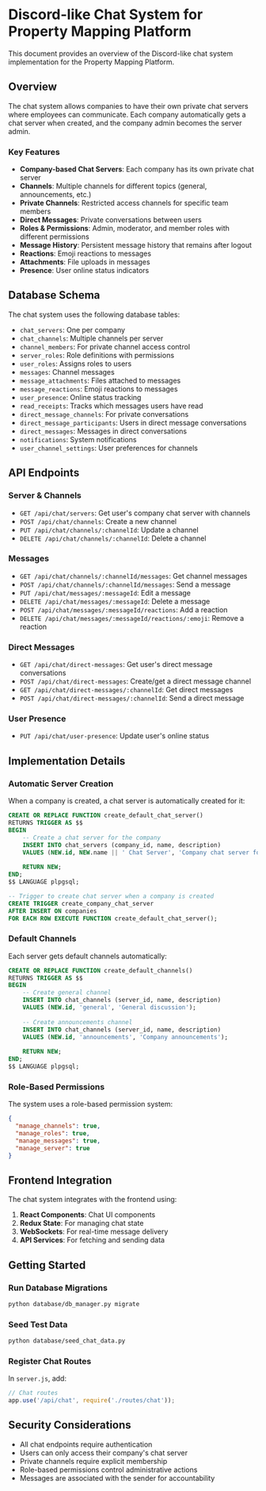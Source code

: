 # Discord-like Chat System for Property Mapping Platform

This document provides an overview of the Discord-like chat system implementation for the Property Mapping Platform.

## Overview

The chat system allows companies to have their own private chat servers where employees can communicate. Each company automatically gets a chat server when created, and the company admin becomes the server admin.

### Key Features

- **Company-based Chat Servers**: Each company has its own private chat server
- **Channels**: Multiple channels for different topics (general, announcements, etc.)
- **Private Channels**: Restricted access channels for specific team members
- **Direct Messages**: Private conversations between users
- **Roles & Permissions**: Admin, moderator, and member roles with different permissions
- **Message History**: Persistent message history that remains after logout
- **Reactions**: Emoji reactions to messages
- **Attachments**: File uploads in messages
- **Presence**: User online status indicators

## Database Schema

The chat system uses the following database tables:

- `chat_servers`: One per company
- `chat_channels`: Multiple channels per server
- `channel_members`: For private channel access control
- `server_roles`: Role definitions with permissions
- `user_roles`: Assigns roles to users
- `messages`: Channel messages
- `message_attachments`: Files attached to messages
- `message_reactions`: Emoji reactions to messages
- `user_presence`: Online status tracking
- `read_receipts`: Tracks which messages users have read
- `direct_message_channels`: For private conversations
- `direct_message_participants`: Users in direct message conversations
- `direct_messages`: Messages in direct conversations
- `notifications`: System notifications
- `user_channel_settings`: User preferences for channels

## API Endpoints

### Server & Channels

- `GET /api/chat/servers`: Get user's company chat server with channels
- `POST /api/chat/channels`: Create a new channel
- `PUT /api/chat/channels/:channelId`: Update a channel
- `DELETE /api/chat/channels/:channelId`: Delete a channel

### Messages

- `GET /api/chat/channels/:channelId/messages`: Get channel messages
- `POST /api/chat/channels/:channelId/messages`: Send a message
- `PUT /api/chat/messages/:messageId`: Edit a message
- `DELETE /api/chat/messages/:messageId`: Delete a message
- `POST /api/chat/messages/:messageId/reactions`: Add a reaction
- `DELETE /api/chat/messages/:messageId/reactions/:emoji`: Remove a reaction

### Direct Messages

- `GET /api/chat/direct-messages`: Get user's direct message conversations
- `POST /api/chat/direct-messages`: Create/get a direct message channel
- `GET /api/chat/direct-messages/:channelId`: Get direct messages
- `POST /api/chat/direct-messages/:channelId`: Send a direct message

### User Presence

- `PUT /api/chat/user-presence`: Update user's online status

## Implementation Details

### Automatic Server Creation

When a company is created, a chat server is automatically created for it:

```sql
CREATE OR REPLACE FUNCTION create_default_chat_server()
RETURNS TRIGGER AS $$
BEGIN
    -- Create a chat server for the company
    INSERT INTO chat_servers (company_id, name, description)
    VALUES (NEW.id, NEW.name || ' Chat Server', 'Company chat server for ' || NEW.name);
    
    RETURN NEW;
END;
$$ LANGUAGE plpgsql;

-- Trigger to create chat server when a company is created
CREATE TRIGGER create_company_chat_server
AFTER INSERT ON companies
FOR EACH ROW EXECUTE FUNCTION create_default_chat_server();
```

### Default Channels

Each server gets default channels automatically:

```sql
CREATE OR REPLACE FUNCTION create_default_channels()
RETURNS TRIGGER AS $$
BEGIN
    -- Create general channel
    INSERT INTO chat_channels (server_id, name, description)
    VALUES (NEW.id, 'general', 'General discussion');
    
    -- Create announcements channel
    INSERT INTO chat_channels (server_id, name, description)
    VALUES (NEW.id, 'announcements', 'Company announcements');
    
    RETURN NEW;
END;
$$ LANGUAGE plpgsql;
```

### Role-Based Permissions

The system uses a role-based permission system:

```json
{
  "manage_channels": true,
  "manage_roles": true,
  "manage_messages": true,
  "manage_server": true
}
```

## Frontend Integration

The chat system integrates with the frontend using:

1. **React Components**: Chat UI components
2. **Redux State**: For managing chat state
3. **WebSockets**: For real-time message delivery
4. **API Services**: For fetching and sending data

## Getting Started

### Run Database Migrations

```bash
python database/db_manager.py migrate
```

### Seed Test Data

```bash
python database/seed_chat_data.py
```

### Register Chat Routes

In `server.js`, add:

```javascript
// Chat routes
app.use('/api/chat', require('./routes/chat'));
```

## Security Considerations

- All chat endpoints require authentication
- Users can only access their company's chat server
- Private channels require explicit membership
- Role-based permissions control administrative actions
- Messages are associated with the sender for accountability